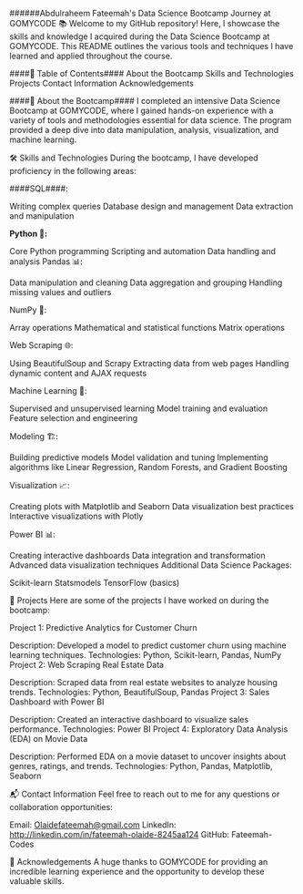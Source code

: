 

######Abdulraheem Fateemah's Data Science Bootcamp Journey at GOMYCODE 📚
Welcome to my GitHub repository! Here, I showcase the skills and knowledge I acquired during the Data Science Bootcamp at GOMYCODE. This README outlines the various tools and techniques I have learned and applied throughout the course.

####📌 Table of Contents####
About the Bootcamp
Skills and Technologies
Projects
Contact Information
Acknowledgements

####📝 About the Bootcamp####
I completed an intensive Data Science Bootcamp at GOMYCODE, where I gained hands-on experience with a variety of tools and methodologies essential for data science. The program provided a deep dive into data manipulation, analysis, visualization, and machine learning.

🛠 Skills and Technologies
During the bootcamp, I have developed proficiency in the following areas:

####SQL####:

Writing complex queries
Database design and management
Data extraction and manipulation

**Python 🐍:**

Core Python programming
Scripting and automation
Data handling and analysis
Pandas 📊:

Data manipulation and cleaning
Data aggregation and grouping
Handling missing values and outliers

NumPy 🔢:

Array operations
Mathematical and statistical functions
Matrix operations

Web Scraping 🌐:

Using BeautifulSoup and Scrapy
Extracting data from web pages
Handling dynamic content and AJAX requests

Machine Learning 🤖:

Supervised and unsupervised learning
Model training and evaluation
Feature selection and engineering

Modeling 🏗️:

Building predictive models
Model validation and tuning
Implementing algorithms like Linear Regression, Random Forests, and Gradient Boosting

Visualization 📈:

Creating plots with Matplotlib and Seaborn
Data visualization best practices
Interactive visualizations with Plotly

Power BI 📊:

Creating interactive dashboards
Data integration and transformation
Advanced data visualization techniques
Additional Data Science Packages:

Scikit-learn
Statsmodels
TensorFlow (basics)

📂 Projects
Here are some of the projects I have worked on during the bootcamp:

Project 1: Predictive Analytics for Customer Churn

Description: Developed a model to predict customer churn using machine learning techniques.
Technologies: Python, Scikit-learn, Pandas, NumPy
Project 2: Web Scraping Real Estate Data

Description: Scraped data from real estate websites to analyze housing trends.
Technologies: Python, BeautifulSoup, Pandas
Project 3: Sales Dashboard with Power BI

Description: Created an interactive dashboard to visualize sales performance.
Technologies: Power BI
Project 4: Exploratory Data Analysis (EDA) on Movie Data

Description: Performed EDA on a movie dataset to uncover insights about genres, ratings, and trends.
Technologies: Python, Pandas, Matplotlib, Seaborn

📬 Contact Information
Feel free to reach out to me for any questions or collaboration opportunities:

Email: Olaidefateemah@gmail.com
LinkedIn: http://linkedin.com/in/fateemah-olaide-8245aa124
GitHub: Fateemah-Codes

🎉 Acknowledgements
A huge thanks to GOMYCODE for providing an incredible learning experience and the opportunity to develop these valuable skills.
